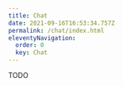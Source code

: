 ```yaml
---
title: Chat
date: 2021-09-16T16:53:34.757Z
permalink: /chat/index.html
eleventyNavigation:
  order: 0
  key: Chat
---
```

TODO
